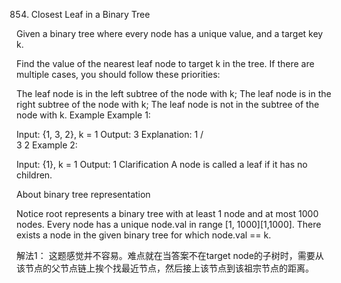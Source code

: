 854. Closest Leaf in a Binary Tree

Given a binary tree where every node has a unique value, and a target key k.

Find the value of the nearest leaf node to target k in the tree. If there are multiple cases, you should follow these priorities:

The leaf node is in the left subtree of the node with k;
The leaf node is in the right subtree of the node with k;
The leaf node is not in the subtree of the node with k.
Example
Example 1:

Input: {1, 3, 2}, k = 1
Output: 3
Explanation:
    1
   / \
  3   2
Example 2:

Input: {1}, k = 1
Output: 1
Clarification
A node is called a leaf if it has no children.

About binary tree representation

Notice
root represents a binary tree with at least 1 node and at most 1000 nodes.
Every node has a unique node.val in range [1, 1000][1,1000].
There exists a node in the given binary tree for which node.val == k.

解法1：
这题感觉并不容易。难点就在当答案不在target node的子树时，需要从该节点的父节点链上挨个找最近节点，然后接上该节点到该祖宗节点的距离。